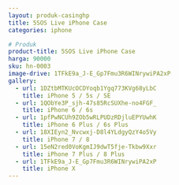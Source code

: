 ```yaml
---
layout: produk-casinghp
title: 5SOS Live iPhone Case
categories: iphone

# Produk
product-title: 5SOS Live iPhone Case
harga: 90000
sku: hn-0003
image-drive: 1TFkE9a_J-E_Gp7Fmu3R6WINrywiPA2xP
gallery:
  - url: 1DZtbMTKUcOCDYoqb1Ygq773KVg68yLbC
    title: iPhone 5 / 5s / SE
  - url: 1QObYe3P_sjh-47s85RcSUXhe-no4FGF_
    title: iPhone 6 / 6s
  - url: 1pfPwNCUh9ZOb5wRLPUDzRDjluEPYUwhK
    title: iPhone 6 Plus / 6s Plus
  - url: 18XIEyn2_Nvcwxj-D8l4YLdgyQzY4o5Vy
    title: iPhone 7 / 8
  - url: 15eN2red0VoKgmIJ9dwT5fje-Tkbw9Xxr
    title: iPhone 7 Plus / 8 Plus
  - url: 1TFkE9a_J-E_Gp7Fmu3R6WINrywiPA2xP
    title: iPhone X
---
```

